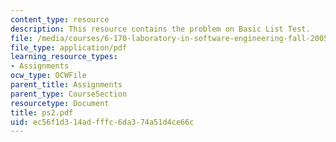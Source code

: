 ```yaml
---
content_type: resource
description: This resource contains the problem on Basic List Test.
file: /media/courses/6-170-laboratory-in-software-engineering-fall-2005/ec56f1d314adfffc6da374a51d4ce66c_ps2.pdf
file_type: application/pdf
learning_resource_types:
- Assignments
ocw_type: OCWFile
parent_title: Assignments
parent_type: CourseSection
resourcetype: Document
title: ps2.pdf
uid: ec56f1d3-14ad-fffc-6da3-74a51d4ce66c
---
```

